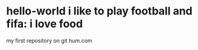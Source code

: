 hello-world 
i like to play football and fifa: i love food 
===========

my first repository on git hum.com
